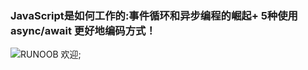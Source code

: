 ### JavaScript是如何工作的:事件循环和异步编程的崛起+ 5种使用 async/await 更好地编码方式！
![RUNOOB 欢迎](https://raw.githubusercontent.com/yangxiansheng1992/weichat/master/src/assets/images/welcome.png);